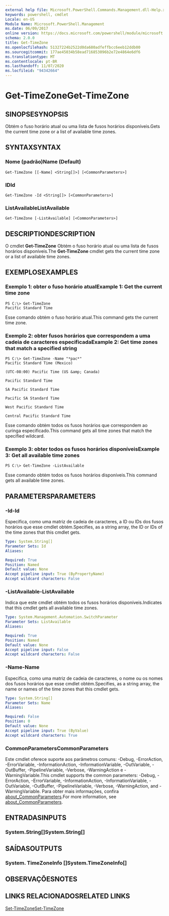 ```yaml
---
external help file: Microsoft.PowerShell.Commands.Management.dll-Help.xml
keywords: powershell, cmdlet
Locale: en-US
Module Name: Microsoft.PowerShell.Management
ms.date: 06/09/2017
online version: https://docs.microsoft.com/powershell/module/microsoft.powershell.management/get-timezone?view=powershell-5.1&WT.mc_id=ps-gethelp
schema: 2.0.0
title: Get-TimeZone
ms.openlocfilehash: 51327224b2522d0da680adfeffbcc6eeb12ddb00
ms.sourcegitcommit: 177ae45034b58ead716853096b2e72e4864e6df6
ms.translationtype: MT
ms.contentlocale: pt-BR
ms.lasthandoff: 11/07/2020
ms.locfileid: "94342664"
---
```

# <span data-ttu-id="f8f18-103">Get-TimeZone</span><span class="sxs-lookup"><span data-stu-id="f8f18-103">Get-TimeZone</span></span>

## <span data-ttu-id="f8f18-104">SINOPSE</span><span class="sxs-lookup"><span data-stu-id="f8f18-104">SYNOPSIS</span></span>
<span data-ttu-id="f8f18-105">Obtém o fuso horário atual ou uma lista de fusos horários disponíveis.</span><span class="sxs-lookup"><span data-stu-id="f8f18-105">Gets the current time zone or a list of available time zones.</span></span>

## <span data-ttu-id="f8f18-106">SYNTAX</span><span class="sxs-lookup"><span data-stu-id="f8f18-106">SYNTAX</span></span>

### <span data-ttu-id="f8f18-107">Nome (padrão)</span><span class="sxs-lookup"><span data-stu-id="f8f18-107">Name (Default)</span></span>

```
Get-TimeZone [[-Name] <String[]>] [<CommonParameters>]
```

### <span data-ttu-id="f8f18-108">ID</span><span class="sxs-lookup"><span data-stu-id="f8f18-108">Id</span></span>

```
Get-TimeZone -Id <String[]> [<CommonParameters>]
```

### <span data-ttu-id="f8f18-109">ListAvailable</span><span class="sxs-lookup"><span data-stu-id="f8f18-109">ListAvailable</span></span>

```
Get-TimeZone [-ListAvailable] [<CommonParameters>]
```

## <span data-ttu-id="f8f18-110">DESCRIPTION</span><span class="sxs-lookup"><span data-stu-id="f8f18-110">DESCRIPTION</span></span>

<span data-ttu-id="f8f18-111">O cmdlet **Get-TimeZone** Obtém o fuso horário atual ou uma lista de fusos horários disponíveis.</span><span class="sxs-lookup"><span data-stu-id="f8f18-111">The **Get-TimeZone** cmdlet gets the current time zone or a list of available time zones.</span></span>

## <span data-ttu-id="f8f18-112">EXEMPLOS</span><span class="sxs-lookup"><span data-stu-id="f8f18-112">EXAMPLES</span></span>

### <span data-ttu-id="f8f18-113">Exemplo 1: obter o fuso horário atual</span><span class="sxs-lookup"><span data-stu-id="f8f18-113">Example 1: Get the current time zone</span></span>

```
PS C:\> Get-TimeZone
Pacific Standard Time
```

<span data-ttu-id="f8f18-114">Esse comando obtém o fuso horário atual.</span><span class="sxs-lookup"><span data-stu-id="f8f18-114">This command gets the current time zone.</span></span>

### <span data-ttu-id="f8f18-115">Exemplo 2: obter fusos horários que correspondem a uma cadeia de caracteres especificada</span><span class="sxs-lookup"><span data-stu-id="f8f18-115">Example 2: Get time zones that match a specified string</span></span>

```
PS C:\> Get-TimeZone -Name "*pac*"
Pacific Standard Time (Mexico)

(UTC-08:00) Pacific Time (US &amp; Canada)

Pacific Standard Time

SA Pacific Standard Time

Pacific SA Standard Time

West Pacific Standard Time

Central Pacific Standard Time
```

<span data-ttu-id="f8f18-116">Esse comando obtém todos os fusos horários que correspondem ao curinga especificado.</span><span class="sxs-lookup"><span data-stu-id="f8f18-116">This command gets all time zones that match the specified wildcard.</span></span>

### <span data-ttu-id="f8f18-117">Exemplo 3: obter todos os fusos horários disponíveis</span><span class="sxs-lookup"><span data-stu-id="f8f18-117">Example 3: Get all available time zones</span></span>

```
PS C:\> Get-TimeZone -ListAvailable
```

<span data-ttu-id="f8f18-118">Esse comando obtém todos os fusos horários disponíveis.</span><span class="sxs-lookup"><span data-stu-id="f8f18-118">This command gets all available time zones.</span></span>

## <span data-ttu-id="f8f18-119">PARAMETERS</span><span class="sxs-lookup"><span data-stu-id="f8f18-119">PARAMETERS</span></span>

### <span data-ttu-id="f8f18-120">-Id</span><span class="sxs-lookup"><span data-stu-id="f8f18-120">-Id</span></span>

<span data-ttu-id="f8f18-121">Especifica, como uma matriz de cadeia de caracteres, a ID ou IDs dos fusos horários que esse cmdlet obtém.</span><span class="sxs-lookup"><span data-stu-id="f8f18-121">Specifies, as a string array, the ID or IDs of the time zones that this cmdlet gets.</span></span>

```yaml
Type: System.String[]
Parameter Sets: Id
Aliases:

Required: True
Position: Named
Default value: None
Accept pipeline input: True (ByPropertyName)
Accept wildcard characters: False
```

### <span data-ttu-id="f8f18-122">-ListAvailable</span><span class="sxs-lookup"><span data-stu-id="f8f18-122">-ListAvailable</span></span>

<span data-ttu-id="f8f18-123">Indica que este cmdlet obtém todos os fusos horários disponíveis.</span><span class="sxs-lookup"><span data-stu-id="f8f18-123">Indicates that this cmdlet gets all available time zones.</span></span>

```yaml
Type: System.Management.Automation.SwitchParameter
Parameter Sets: ListAvailable
Aliases:

Required: True
Position: Named
Default value: None
Accept pipeline input: False
Accept wildcard characters: False
```

### <span data-ttu-id="f8f18-124">-Name</span><span class="sxs-lookup"><span data-stu-id="f8f18-124">-Name</span></span>

<span data-ttu-id="f8f18-125">Especifica, como uma matriz de cadeia de caracteres, o nome ou os nomes dos fusos horários que esse cmdlet obtém.</span><span class="sxs-lookup"><span data-stu-id="f8f18-125">Specifies, as a string array, the name or names of the time zones that this cmdlet gets.</span></span>

```yaml
Type: System.String[]
Parameter Sets: Name
Aliases:

Required: False
Position: 0
Default value: None
Accept pipeline input: True (ByValue)
Accept wildcard characters: True
```

### <span data-ttu-id="f8f18-126">CommonParameters</span><span class="sxs-lookup"><span data-stu-id="f8f18-126">CommonParameters</span></span>

<span data-ttu-id="f8f18-127">Este cmdlet oferece suporte aos parâmetros comuns: -Debug, -ErrorAction, -ErrorVariable, -InformationAction, -InformationVariable, -OutVariable, -OutBuffer, -PipelineVariable, -Verbose, -WarningAction e -WarningVariable.</span><span class="sxs-lookup"><span data-stu-id="f8f18-127">This cmdlet supports the common parameters: -Debug, -ErrorAction, -ErrorVariable, -InformationAction, -InformationVariable, -OutVariable, -OutBuffer, -PipelineVariable, -Verbose, -WarningAction, and -WarningVariable.</span></span> <span data-ttu-id="f8f18-128">Para obter mais informações, confira [about_CommonParameters](https://go.microsoft.com/fwlink/?LinkID=113216).</span><span class="sxs-lookup"><span data-stu-id="f8f18-128">For more information, see [about_CommonParameters](https://go.microsoft.com/fwlink/?LinkID=113216).</span></span>

## <span data-ttu-id="f8f18-129">ENTRADAS</span><span class="sxs-lookup"><span data-stu-id="f8f18-129">INPUTS</span></span>

### <span data-ttu-id="f8f18-130">System.String[]</span><span class="sxs-lookup"><span data-stu-id="f8f18-130">System.String[]</span></span>

## <span data-ttu-id="f8f18-131">SAÍDAS</span><span class="sxs-lookup"><span data-stu-id="f8f18-131">OUTPUTS</span></span>

### <span data-ttu-id="f8f18-132">System. TimeZoneInfo []</span><span class="sxs-lookup"><span data-stu-id="f8f18-132">System.TimeZoneInfo[]</span></span>

## <span data-ttu-id="f8f18-133">OBSERVAÇÕES</span><span class="sxs-lookup"><span data-stu-id="f8f18-133">NOTES</span></span>

## <span data-ttu-id="f8f18-134">LINKS RELACIONADOS</span><span class="sxs-lookup"><span data-stu-id="f8f18-134">RELATED LINKS</span></span>

[<span data-ttu-id="f8f18-135">Set-TimeZone</span><span class="sxs-lookup"><span data-stu-id="f8f18-135">Set-TimeZone</span></span>](Set-TimeZone.md)
